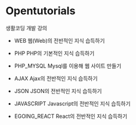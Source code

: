 # Opentutorials
생활코딩 개발 강의

- WEB
    웹(Web)의 전반적인 지식 습득하기
- PHP
    PHP의 기본적인 지식 습득하기
- PHP_MYSQL
    Mysql를 이용해 웹 사이트 만들기

- AJAX
    Ajax의 전반적인 지식 습득하기
- JSON
    JSON의 전반적인 지식 습득하기

- JAVASCRIPT
    Javascript의 전반적인 지식 습득하기

- EGOING_REACT
    React의 전반적인 지식 습득하기